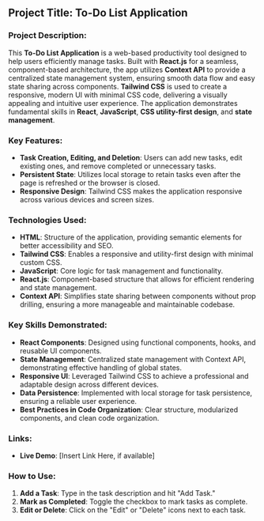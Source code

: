 ## Project Title: **To-Do List Application**

### Project Description:
This **To-Do List Application** is a web-based productivity tool designed to help users efficiently manage tasks. Built with **React.js** for a seamless, component-based architecture, the app utilizes **Context API** to provide a centralized state management system, ensuring smooth data flow and easy state sharing across components. **Tailwind CSS** is used to create a responsive, modern UI with minimal CSS code, delivering a visually appealing and intuitive user experience. The application demonstrates fundamental skills in **React**, **JavaScript**, **CSS utility-first design**, and **state management**.

### Key Features:
- **Task Creation, Editing, and Deletion**: Users can add new tasks, edit existing ones, and remove completed or unnecessary tasks.
- **Persistent State**: Utilizes local storage to retain tasks even after the page is refreshed or the browser is closed.
- **Responsive Design**: Tailwind CSS makes the application responsive across various devices and screen sizes.

### Technologies Used:
- **HTML**: Structure of the application, providing semantic elements for better accessibility and SEO.
- **Tailwind CSS**: Enables a responsive and utility-first design with minimal custom CSS.
- **JavaScript**: Core logic for task management and functionality.
- **React.js**: Component-based structure that allows for efficient rendering and state management.
- **Context API**: Simplifies state sharing between components without prop drilling, ensuring a more manageable and maintainable codebase.

### Key Skills Demonstrated:
- **React Components**: Designed using functional components, hooks, and reusable UI components.
- **State Management**: Centralized state management with Context API, demonstrating effective handling of global states.
- **Responsive UI**: Leveraged Tailwind CSS to achieve a professional and adaptable design across different devices.
- **Data Persistence**: Implemented with local storage for task persistence, ensuring a reliable user experience.
- **Best Practices in Code Organization**: Clear structure, modularized components, and clean code organization.

### Links:
- **Live Demo**: [Insert Link Here, if available]
  
### How to Use:
1. **Add a Task**: Type in the task description and hit "Add Task."
2. **Mark as Completed**: Toggle the checkbox to mark tasks as complete.
3. **Edit or Delete**: Click on the "Edit" or "Delete" icons next to each task.


